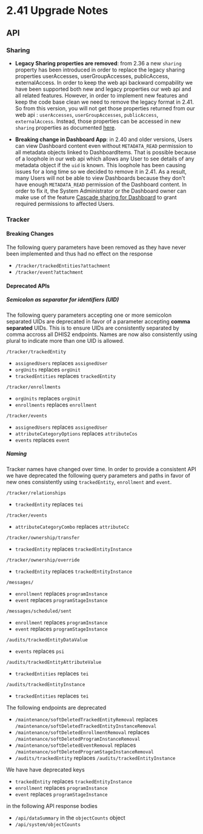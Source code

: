 # 2.41 Upgrade Notes




## API
### Sharing

- **Legacy Sharing properties are removed**: from 2.36 a new `sharing` property has been introduced in order to replace the legacy sharing properties userAccesses, userGroupAccesses, publicAccess, externalAccess. In order to keep the web api backward compability we have been supported both new and legacy properties our web api and all related features. However, in order to implement new features and keep the code base clean we need to remove the legacy format in 2.41. So from this version, you will not get those properties returned from our web api : `userAccesses`, `userGroupAccesses`, `publicAccess`, `externalAccess`. Instead, those properties can be accessed in new `sharing` properties as documented [here](https://docs.dhis2.org/en/develop/using-the-api/dhis-core-version-237/sharing.html#new-sharing-object).

- **Breaking change in Dashboard App**: in 2.40 and older versions, Users can view Dashboard content even without `METADATA_READ` permission to all metadata objects linked to DashboardItems. That is possible because of a loophole in our web api which allows any User to see details of any metadata object if the `uid` is known. This loophole has been causing issues for a long time so we decided to remove it in 2.41. As a result, many Users will not be able to view Dashboards because they don't have enough `METADATA_READ` permission of the Dashboard content. In order to fix it, the System Administrator or the Dashboard owner can make use of the feature [Cascade sharing for Dashboard](https://docs.dhis2.org/en/develop/using-the-api/dhis-core-version-237/sharing.html#cascade-sharing-for-dashboard) to grant required permissions to affected Users.

### Tracker

#### Breaking Changes

The following query parameters have been removed as they have never been implemented and thus had no
effect on the response

* `/tracker/trackedEntities?attachment`
* `/tracker/event?attachment`

#### Deprecated APIs

##### Semicolon as separator for identifiers (UID)

The following query parameters accepting one or more semicolon separated UIDs are deprecated in
favor of a parameter accepting **comma separated** UIDs. This is to ensure UIDs are consistently
separated by comma accross all DHIS2 endpoints. Names are now also consistently using plural to
indicate more than one UID is allowed.

`/tracker/trackedEntity`
* `assignedUsers` replaces `assignedUser`
* `orgUnits` replaces `orgUnit`
* `trackedEntities` replaces `trackedEntity`

`/tracker/enrollments`
* `orgUnits` replaces `orgUnit`
* `enrollments` replaces `enrollment`

`/tracker/events`
* `assignedUsers` replaces `assignedUser`
* `attributeCategoryOptions` replaces `attributeCos`
* `events` replaces `event`

##### Naming

Tracker names have changed over time. In order to provide a consistent API we have deprecated the
following query parameters and paths in favor of new ones consistently using `trackedEntity`,
`enrollment` and `event`.

`/tracker/relationships`
* `trackedEntity` replaces `tei`

`/tracker/events`
* `attributeCategoryCombo` replaces `attributeCc`

`/tracker/ownership/transfer`
* `trackedEntity` replaces `trackedEntityInstance`

`/tracker/ownership/override`
* `trackedEntity` replaces `trackedEntityInstance`

`/messages/`
* `enrollment` replaces `programInstance`
* `event` replaces `programStageInstance`

`/messages/scheduled/sent`
* `enrollment` replaces `programInstance`
* `event` replaces `programStageInstance`

`/audits/trackedEntityDataValue`
* `events` replaces `psi`

`/audits/trackedEntityAttributeValue`
* `trackedEntities` replaces `tei`

`/audits/trackedEntityInstance`
* `trackedEntities` replaces `tei`

The following endpoints are deprecated

* `/maintenance/softDeletedTrackedEntityRemoval` replaces `/maintenance/softDeletedTrackedEntityInstanceRemoval`
* `/maintenance/softDeletedEnrollmentRemoval` replaces `/maintenance/softDeletedProgramInstanceRemoval`
* `/maintenance/softDeletedEventRemoval` replaces `/maintenance/softDeletedProgramStageInstanceRemoval`
* `/audits/trackedEntity` replaces `/audits/trackedEntityInstance`

We have have deprecated keys

* `trackedEntity` replaces `trackedEntityInstance`
* `enrollment` replaces `programInstance`
* `event` replaces `programStageInstance`

in the following API response bodies

* `/api/dataSummary` in the `objectCounts` object
* `/api/system/objectCounts`
